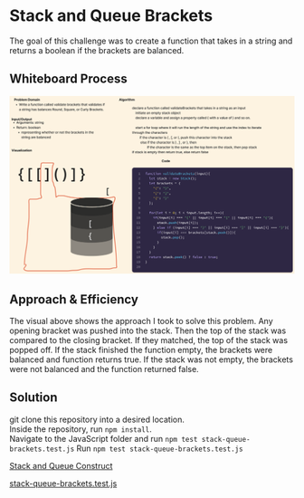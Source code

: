 # Stack and Queue Brackets

The goal of this challenge was to create a function that takes in a string and returns a boolean if the brackets are balanced.

## Whiteboard Process

![LinkedList Whiteboard](../../../../assets/whiteboard_challenge13.png)

## Approach & Efficiency

The visual above shows the approach I took to solve this problem. Any opening bracket was pushed into the stack. Then the top of the stack was compared to the closing bracket. If they matched, the top of the stack was popped off. If the stack finished the function empty, the brackets were balanced and function returns true. If the stack was not empty, the brackets were not balanced and the function returned false.

## Solution

git clone this repository into a desired location.\
Inside the repository, run `npm install`.\
Navigate to the JavaScript folder and run `npm test stack-queue-brackets.test.js`
Run `npm test stack-queue-brackets.test.js`

[Stack and Queue Construct](/javascript/linked-list/index.js)

[stack-queue-brackets.test.js](./__test__/stack-queue-brackets.test.js)
